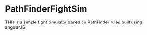 # PathFinderFightSim
THIs is a simple fight simulator based on PathFinder rules built using angularJS
